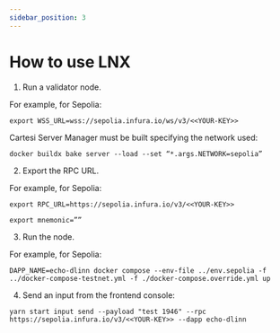 ```yaml
---
sidebar_position: 3
---
```


# How to use LNX


1. Run a validator node.

For example, for Sepolia:

```shell
export WSS_URL=wss://sepolia.infura.io/ws/v3/<<YOUR-KEY>>
```

Cartesi Server Manager must be built specifying the network used:

```shell
docker buildx bake server --load --set “*.args.NETWORK=sepolia”
```


2. Export the RPC URL.

For example, for Sepolia:


```shell
export RPC_URL=https://sepolia.infura.io/v3/<<YOUR-KEY>>
```

```shell
export mnemonic=””
```

3. Run the node.

For example, for Sepolia:


```shell
DAPP_NAME=echo-dlinn docker compose --env-file ../env.sepolia -f ../docker-compose-testnet.yml -f ./docker-compose.override.yml up
```

4. Send an input from the frontend console:

```shell
yarn start input send --payload "test 1946" --rpc https://sepolia.infura.io/v3/<<YOUR-KEY>> --dapp echo-dlinn
```
